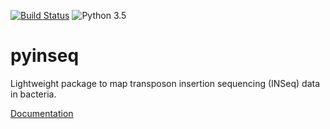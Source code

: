 [![Build Status](https://travis-ci.org/mandel01/pyinseq.svg?branch=master)](https://travis-ci.org/mandel01/pyinseq)
![Python 3.5](https://img.shields.io/badge/python-3.5-blue.svg)

# pyinseq

Lightweight package to map transposon insertion sequencing (INSeq) data in
bacteria.

[Documentation](https://mandel01.github.io/pyinseq/)
